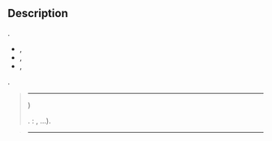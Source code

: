 # 

## Description

.

 
- , [](https://doc.jeedom.com/de_DE/plugins/communication/dialogflow)
- , [](https://doc.jeedom.com/de_DE/plugins/communication/gsh)
- , [](https://doc.jeedom.com/de_DE/plugins/communication/ash)

 [](https://www.jeedom.com/market/index.php?v=d&p=profils#services)

.



> ****
>
> )
>
> .
> : , ...).

> ****
>
>
